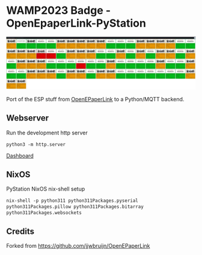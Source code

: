 # WAMP2023 Badge - OpenEpaperLink-PyStation

![](../.github/dashboard.jpg)

Port of the ESP stuff from [OpenEPaperLink](https://github.com/jjwbruijn/OpenEPaperLink) to a Python/MQTT backend.

## Webserver

Run the development http server

```
python3 -m http.server
```

[Dashboard](http://localhost:8000/web)

## NixOS

PyStation NixOS nix-shell setup

```
nix-shell -p python311 python311Packages.pyserial python311Packages.pillow python311Packages.bitarray python311Packages.websockets
```

## Credits

Forked from https://github.com/jjwbruijn/OpenEPaperLink
